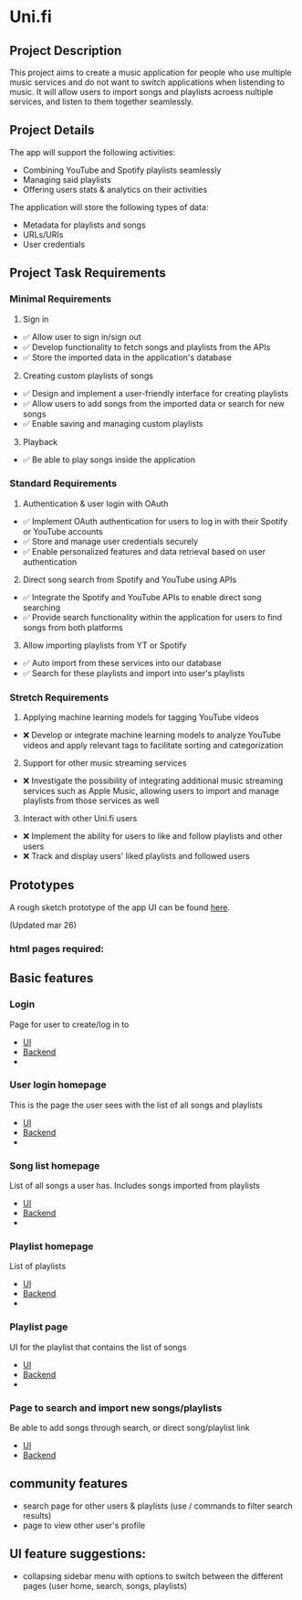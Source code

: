 # Uni.fi

## Project Description

This project aims to create a music application for people who use multiple music services and do not want to switch applications when listending to music. It will allow users to import songs and playlists acroess nultiple services, and listen to them together seamlessly. 

## Project Details

The app will support the following activities:

- Combining YouTube and Spotify playlists seamlessly
- Managing said playlists
- Offering users stats & analytics on their activities

The application will store the following types of data:

- Metadata for playlists and songs
- URLs/URIs
- User credentials

## Project Task Requirements

### Minimal Requirements

1. Sign in 
- ✅ Allow user to sign in/sign out
- ✅ Develop functionality to fetch songs and playlists from the APIs
- ✅ Store the imported data in the application's database

2. Creating custom playlists of songs
- ✅ Design and implement a user-friendly interface for creating playlists
- ✅ Allow users to add songs from the imported data or search for new songs
- ✅ Enable saving and managing custom playlists

3. Playback
- ✅ Be able to play songs inside the application
     
### Standard Requirements

1. Authentication & user login with OAuth
- ✅ Implement OAuth authentication for users to log in with their Spotify or YouTube accounts
- ✅ Store and manage user credentials securely
- ✅ Enable personalized features and data retrieval based on user authentication

2. Direct song search from Spotify and YouTube using APIs
- ✅ Integrate the Spotify and YouTube APIs to enable direct song searching 
- ✅ Provide search functionality within the application for users to find songs from both platforms

3. Allow importing playlists from YT or Spotify
- ✅ Auto import from these services into our database
- ✅ Search for these playlists and import into user's playlists
   
### Stretch Requirements

1. Applying machine learning models for tagging YouTube videos
- ❌ Develop or integrate machine learning models to analyze YouTube videos and apply relevant tags to facilitate sorting and categorization

2. Support for other music streaming services
- ❌ Investigate the possibility of integrating additional music streaming services such as Apple Music, allowing users to import and manage playlists from those services as well
  
3. Interact with other Uni.fi users
- ❌ Implement the ability for users to like and follow playlists and other users
- ❌ Track and display users' liked playlists and followed users

## Prototypes

A rough sketch prototype of the app UI can be found [here](./455_mock.png).

(Updated mar 26)

### html pages required:

## Basic features
### Login
Page for user to create/log in to 
- [UI]()
- [Backend]()
- 
### User login homepage
This is the page the user sees with the list of all songs and playlists
- [UI]()
- [Backend]()
- 
### Song list homepage
List of all songs a user has. Includes songs imported from playlists
- [UI]()
- [Backend]()
- 
### Playlist homepage
List of playlists
- [UI]()
- [Backend]()
- 
### Playlist page
UI for the playlist that contains the list of songs 
- [UI]()
- [Backend]()
- 
### Page to search and import new songs/playlists
Be able to add songs through search, or direct song/playlist link
- [UI]()
- [Backend]()


## community features
- search page for other users & playlists (use / commands to filter search results)
- page to view other user's profile


## UI feature suggestions:
- collapsing sidebar menu with options to switch between the different pages
(user home, search, songs, playlists)

